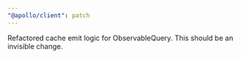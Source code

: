 ```yaml
---
"@apollo/client": patch
---
```


Refactored cache emit logic for ObservableQuery. This should be an invisible change.
